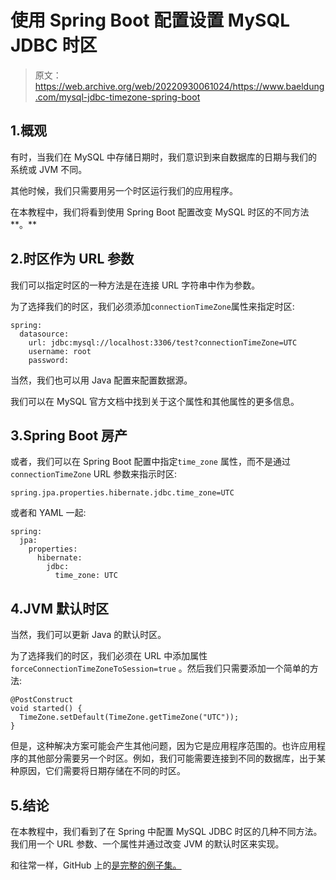 # 使用 Spring Boot 配置设置 MySQL JDBC 时区

> 原文：<https://web.archive.org/web/20220930061024/https://www.baeldung.com/mysql-jdbc-timezone-spring-boot>

## 1.概观

有时，当我们在 MySQL 中存储日期时，我们意识到来自数据库的日期与我们的系统或 JVM 不同。

其他时候，我们只需要用另一个时区运行我们的应用程序。

在本教程中，我们将看到使用 Spring Boot 配置改变 MySQL 时区的不同方法**。**

## 2.时区作为 URL 参数

我们可以指定时区的一种方法是在连接 URL 字符串中作为参数。

为了选择我们的时区，我们必须添加`connectionTimeZone`属性来指定时区:

```
spring:
  datasource:
    url: jdbc:mysql://localhost:3306/test?connectionTimeZone=UTC
    username: root
    password:
```

当然，我们也可以用 Java 配置来配置数据源。

我们可以在 MySQL 官方文档中找到关于这个属性和其他属性的更多信息。

## 3.Spring Boot 房产

或者，我们可以在 Spring Boot 配置中指定`time_zone` 属性，而不是通过`connectionTimeZone` URL 参数来指示时区:

```
spring.jpa.properties.hibernate.jdbc.time_zone=UTC
```

或者和 YAML 一起:

```
spring:
  jpa:
    properties:
      hibernate:
        jdbc:
          time_zone: UTC
```

## 4.JVM 默认时区

当然，我们可以更新 Java 的默认时区。

为了选择我们的时区，我们必须在 URL 中添加属性`forceConnectionTimeZoneToSession=true` 。然后我们只需要添加一个简单的方法:

```
@PostConstruct
void started() {
  TimeZone.setDefault(TimeZone.getTimeZone("UTC"));
}
```

但是，这种解决方案可能会产生其他问题，因为它是应用程序范围的。也许应用程序的其他部分需要另一个时区。例如，我们可能需要连接到不同的数据库，出于某种原因，它们需要将日期存储在不同的时区。

## 5.结论

在本教程中，我们看到了在 Spring 中配置 MySQL JDBC 时区的几种不同方法。我们用一个 URL 参数、一个属性并通过改变 JVM 的默认时区来实现。

和往常一样，GitHub 上的[是完整的例子集。](https://web.archive.org/web/20220926192333/https://github.com/eugenp/tutorials/tree/master/persistence-modules/spring-boot-mysql)